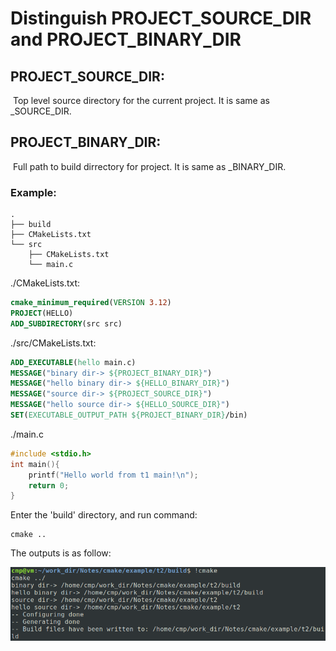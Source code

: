 # Distinguish PROJECT_SOURCE_DIR and PROJECT_BINARY_DIR

## PROJECT_SOURCE_DIR:

​	Top level source directory for the current project. It is same as <PROJECT-NAME>_SOURCE_DIR.

## PROJECT_BINARY_DIR:

​	Full path to build dirrectory for project. It is same as <PROJECT-NAME>_BINARY_DIR.

### Example:

```
.
├── build
├── CMakeLists.txt
└── src
    ├── CMakeLists.txt
    └── main.c
```

./CMakeLists.txt:

```cmake
cmake_minimum_required(VERSION 3.12)
PROJECT(HELLO)
ADD_SUBDIRECTORY(src src)
```



./src/CMakeLists.txt:

```cmake
ADD_EXECUTABLE(hello main.c)
MESSAGE("binary dir-> ${PROJECT_BINARY_DIR}")
MESSAGE("hello binary dir-> ${HELLO_BINARY_DIR}")
MESSAGE("source dir-> ${PROJECT_SOURCE_DIR}")
MESSAGE("hello source dir-> ${HELLO_SOURCE_DIR}")
SET(EXECUTABLE_OUTPUT_PATH ${PROJECT_BINARY_DIR}/bin)
```

./main.c

```c
#include <stdio.h>
int main(){
    printf("Hello world from t1 main!\n");
    return 0;
}
```

Enter the 'build' directory, and run command:

```shell
cmake ..
```

The outputs is as follow:

![distinguish_source_bin.png](./img/distinguish_source_bin.png)